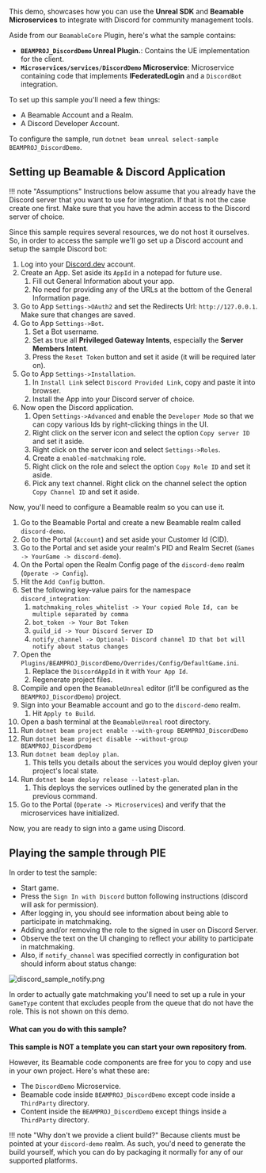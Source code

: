 This demo, showcases how you can use the **Unreal SDK** and **Beamable Microservices** to integrate with Discord for community management tools.

Aside from our `BeamableCore` Plugin, here's what the sample contains:

- **`BEAMPROJ_DiscordDemo` Unreal Plugin.**: Contains the UE implementation for the client.
- **`Microservices/services/DiscordDemo` Microservice**: Microservice containing code that implements **IFederatedLogin** and a `DiscordBot` integration.

To set up this sample you'll need a few things:

- A Beamable Account and a Realm.
- A Discord Developer Account.

To configure the sample, run `dotnet beam unreal select-sample BEAMPROJ_DiscordDemo`.

## Setting up Beamable & Discord Application

!!! note "Assumptions"
	Instructions below assume that you already have the Discord server that you want to use for integration. If that is not the case create one first. Make sure that you have the admin access to the Discord server of choice.

Since this sample requires several resources, we do not host it ourselves. So, in order to access the sample we'll go set up a Discord account and setup the sample Discord bot:

1. Log into your [Discord.dev](https://discord.com/developers/applications) account.
2. Create an App. Set aside its `AppId` in a notepad for future use.
	1. Fill out General Information about your app.
	2. No need for providing any of the URLs at the bottom of the General Information page.
3. Go to App `Settings->OAuth2` and set the Redirects Url: `http://127.0.0.1`. Make sure that changes are saved.
4. Go to App `Settings->Bot`.
	1. Set a Bot username.
	2. Set as true all **Privileged Gateway Intents**, especially the **Server Members Intent**.
	3. Press the `Reset Token` button and set it aside (it will be required later on).
5. Go to App `Settings->Installation`.
	1. In `Install Link` select `Discord Provided Link`, copy and paste it into browser. 
	2. Install the App into your Discord server of choice.
6. Now open the Discord application.
	1. Open `Settings->Advanced` and enable the `Developer Mode` so that we can copy various Ids by right-clicking things in the UI.
	2. Right click on the server icon and select the option `Copy server ID` and set it aside.
	3. Right click on the server icon and select `Settings->Roles`. 
	4. Create a `enabled-matchmaking` role.
	5. Right click on the role and select the option `Copy Role ID` and set it aside.
	6. Pick any text channel. Right click on the channel select the option `Copy Channel ID` and set it aside.

Now, you'll need to configure a Beamable realm so you can use it.

1. Go to the Beamable Portal and create a new Beamable realm called `discord-demo`.
2. Go to the Portal (`Account`) and set aside your Customer Id (CID).
3. Go to the Portal and set aside your realm's PID and Realm Secret (`Games -> YourGame -> discord-demo`).
4. On the Portal open the Realm Config page of the `discord-demo` realm (`Operate -> Config`).
5. Hit the `Add Config` button.
6. Set the following key-value pairs for the namespace `discord_integration`:
   1. `matchmaking_roles_whitelist -> Your copied Role Id, can be multiple separated by comma`
   2. `bot_token -> Your Bot Token`
   3. `guild_id -> Your Discord Server ID` 
   4. `notify_channel -> Optional- Discord channel ID that bot will notify about status changes` 
7. Open the `Plugins/BEAMPROJ_DiscordDemo/Overrides/Config/DefaultGame.ini`. 
	1. Replace the `DiscordAppId` in it with `Your App Id`.
	2. Regenerate project files.
8. Compile and open the `BeamableUnreal` editor (it'll be configured as the `BEAMPROJ_DiscordDemo`) project.
9. Sign into your Beamable account and go to the `discord-demo` realm.
	1. Hit `Apply to Build`.
10.  Open a bash terminal at the `BeamableUnreal` root directory.
11. Run `dotnet beam project enable --with-group BEAMPROJ_DiscordDemo`
12. Run `dotnet beam project disable --without-group BEAMPROJ_DiscordDemo`
13. Run `dotnet beam deploy plan`. 
	1. This tells you details about the services you would deploy given your project's local state.
14. Run `dotnet beam deploy release --latest-plan`. 
	1. This deploys the services outlined by the generated plan in the previous command. 
15. Go to the Portal (`Operate -> Microservices`) and verify that the microservices have initialized.

Now, you are ready to sign into a game using Discord.

## Playing the sample through PIE

In order to test the sample:

- Start game.
- Press the `Sign In with Discord` button following instructions (discord will ask for permission).
- After logging in, you should see information about being able to participate in matchmaking.
- Adding and/or removing the role to the signed in user on Discord Server.
- Observe the text on the UI changing to reflect your ability to participate in matchmaking.
- Also, if `notify_channel` was specified correctly in configuration bot should inform about status change:

![discord_sample_notify.png](../media/imgs/discord_sample_notify.png)

In order to actually gate matchmaking you'll need to set up a rule in your `GameType` content that excludes people from the queue that do not have the role. This is not shown on this demo.
#### What can you do with this sample?

**This sample is NOT a template you can start your own repository from.** 

However, its Beamable code components are free for you to copy and use in your own project. Here's what these are:

- The `DiscordDemo` Microservice.
- Beamable code inside `BEAMPROJ_DiscordDemo` except code inside a `ThirdParty` directory.
- Content inside the `BEAMPROJ_DiscordDemo` except things inside a `ThirdParty` directory.

!!! note "Why don't we provide a client build?"
	Because clients must be pointed at your `discord-demo` realm. As such, you'd need to generate the build yourself, which you can do by packaging it normally for any of our supported platforms.